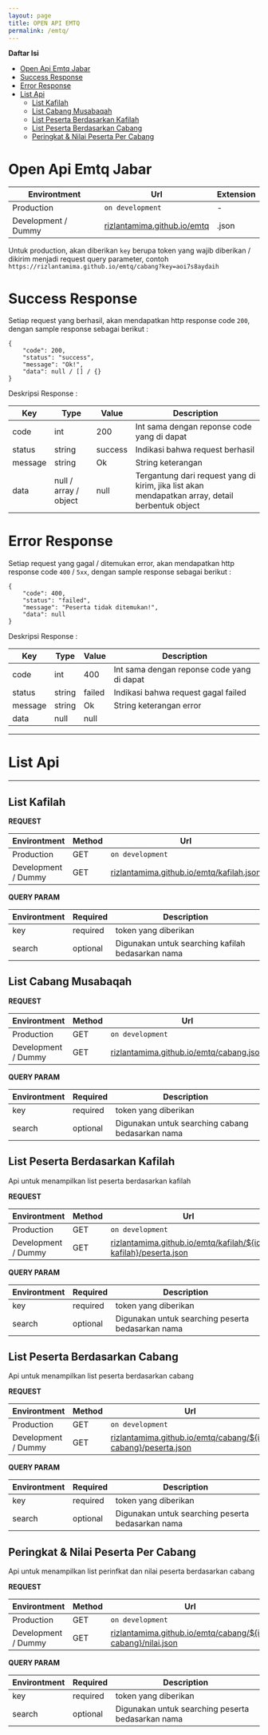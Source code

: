 ```yaml
---
layout: page
title: OPEN API EMTQ 
permalink: /emtq/
---
```


**Daftar Isi**

- [Open Api Emtq Jabar](#open-api-emtq-jabar)
- [Success Response](#success-response)
- [Error Response](#error-response)
- [List Api](#list-api)
  - [List Kafilah](#list-kafilah)
  - [List Cabang Musabaqah](#list-cabang-musabaqah)
  - [List Peserta Berdasarkan Kafilah](#list-peserta-berdasarkan-kafilah)
  - [List Peserta Berdasarkan Cabang](#list-peserta-berdasarkan-cabang)
  - [Peringkat & Nilai Peserta Per Cabang](#peringkat--nilai-peserta-per-cabang)


# Open Api Emtq Jabar

| Environtment        | Url                               | Extension |
| ------------------- | --------------------------------- | --------- |
| Production          | `on development`                  | -         |
| Development / Dummy | [rizlantamima.github.io/emtq](./) | .json     |

Untuk production, akan diberikan `key` berupa token yang wajib diberikan / dikirim menjadi request query parameter, contoh
`https://rizlantamima.github.io/emtq/cabang?key=aoi7s8aydaih`





# Success Response

Setiap request yang berhasil, akan mendapatkan http response code `200`, dengan sample response sebagai berikut :
```
{
    "code": 200,
    "status": "success",
    "message": "Ok!",
    "data": null / [] / {}
}
```

Deskripsi Response  : 

| Key     | Type                  | Value   | Description                                                                                      |
| ------- | --------------------- | ------- | ------------------------------------------------------------------------------------------------ |
| code    | int                   | 200     | Int sama dengan reponse code yang di dapat                                                       |
| status  | string                | success | Indikasi bahwa request berhasil                                                                  |
| message | string                | Ok      | String keterangan                                                                                |
| data    | null / array / object | null    | Tergantung dari request yang di kirim, jika list akan mendapatkan array, detail berbentuk object |

# Error Response

Setiap request yang gagal / ditemukan error, akan mendapatkan http response code `400` / `5xx`, dengan sample response sebagai berikut :
```
{
    "code": 400,
    "status": "failed",    
    "message": "Peserta tidak ditemukan!",
    "data": null
}
```

Deskripsi Response  : 

| Key     | Type   | Value  | Description                                |
| ------- | ------ | ------ | ------------------------------------------ |
| code    | int    | 400    | Int sama dengan reponse code yang di dapat |
| status  | string | failed | Indikasi bahwa request gagal failed        |
| message | string | Ok     | String keterangan error                    |
| data    | null   | null   |                                            |

***
# List Api
***

## List Kafilah

**REQUEST**

| Environtment        | Method | Url                                                        |
| ------------------- | ------ | ---------------------------------------------------------- |
| Production          | GET    | `on development`                                           |
| Development / Dummy | GET    | [rizlantamima.github.io/emtq/kafilah.json](./kafilah.json) |

**QUERY PARAM**

| Environtment | Required | Description                                       |
| ------------ | -------- | ------------------------------------------------- |
| key          | required | token yang diberikan                              |
| search       | optional | Digunakan untuk searching kafilah bedasarkan nama |

## List Cabang Musabaqah

**REQUEST**

| Environtment        | Method | Url                                                      |
| ------------------- | ------ | -------------------------------------------------------- |
| Production          | GET    | `on development`                                         |
| Development / Dummy | GET    | [rizlantamima.github.io/emtq/cabang.json](./cabang.json) |

**QUERY PARAM**

| Environtment | Required | Description                                      |
| ------------ | -------- | ------------------------------------------------ |
| key          | required | token yang diberikan                             |
| search       | optional | Digunakan untuk searching cabang bedasarkan nama |


## List Peserta Berdasarkan Kafilah

Api untuk menampilkan list peserta berdasarkan kafilah

**REQUEST**

| Environtment        | Method | Url                                                                                         |
| ------------------- | ------ | ------------------------------------------------------------------------------------------- |
| Production          | GET    | `on development`                                                                            |
| Development / Dummy | GET    | [rizlantamima.github.io/emtq/kafilah/${id-kafilah}/peserta.json](./peserta-by-kafilah.json) |

**QUERY PARAM**

| Environtment | Required | Description                                       |
| ------------ | -------- | ------------------------------------------------- |
| key          | required | token yang diberikan                              |
| search       | optional | Digunakan untuk searching peserta bedasarkan nama |


## List Peserta Berdasarkan Cabang

Api untuk menampilkan list peserta berdasarkan cabang

**REQUEST**

| Environtment        | Method | Url                                                                                      |
| ------------------- | ------ | ---------------------------------------------------------------------------------------- |
| Production          | GET    | `on development`                                                                         |
| Development / Dummy | GET    | [rizlantamima.github.io/emtq/cabang/${id-cabang}/peserta.json](./peserta-by-cabang.json) |

**QUERY PARAM**

| Environtment | Required | Description                                       |
| ------------ | -------- | ------------------------------------------------- |
| key          | required | token yang diberikan                              |
| search       | optional | Digunakan untuk searching peserta bedasarkan nama |


## Peringkat & Nilai Peserta Per Cabang

Api untuk menampilkan list perinfkat dan nilai peserta berdasarkan cabang

**REQUEST**

| Environtment        | Method | Url                                                                                  |
| ------------------- | ------ | ------------------------------------------------------------------------------------ |
| Production          | GET    | `on development`                                                                     |
| Development / Dummy | GET    | [rizlantamima.github.io/emtq/cabang/${id-cabang}/nilai.json](./nilai-by-cabang.json) |

**QUERY PARAM**

| Environtment | Required | Description                                       |
| ------------ | -------- | ------------------------------------------------- |
| key          | required | token yang diberikan                              |
| search       | optional | Digunakan untuk searching peserta bedasarkan nama |